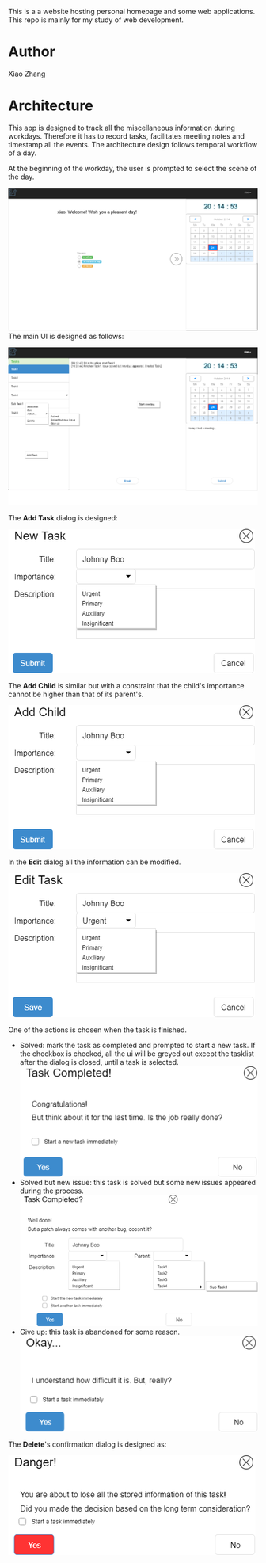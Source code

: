 This is a a website hosting personal homepage and some web applications. This repo is mainly for my study of web development.

# Author
Xiao Zhang

# Architecture
This app is designed to track all the miscellaneous information during workdays. Therefore it has to record tasks, facilitates meeting notes and timestamp all the events. The architecture design follows temporal workflow of a day.

At the beginning of the workday, the user is prompted to select the scene of the day.

![begin](public/begin.png)
The main UI is designed as follows:

![ui](public/architecture.png)

The **Add Task** dialog is designed:

![newtask](public/newTask.png)

The **Add Child** is similar but with a constraint that the child's importance cannot be higher than that of its parent's.

![child](public/addChild.png)

In the **Edit** dialog all the information can be modified.

![edit](public/edit.png)

One of the actions is chosen when the task is finished.

* Solved: mark the task as completed and prompted to start a new task. If the checkbox is checked, all the ui will be greyed out except the tasklist after the dialog is closed, until a task is selected.
  ![solved](public/solved.png)
* Solved but new issue: this task is solved but some new issues appeared during the process.
  ![newbug](public/newbug.png)
* Give up: this task is abandoned for some reason.
  ![giveup](public/giveup.png)

The **Delete**'s confirmation dialog is designed as:

![delete](public/delete.png)
